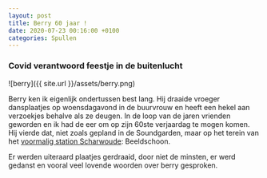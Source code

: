 ```yaml
---
layout: post
title: Berry 60 jaar !
date: 2020-07-23 00:16:00 +0100
categories: Spullen
---
```


### Covid verantwoord feestje in de buitenlucht

![berry]({{ site.url }}/assets/berry.png)

Berry ken ik eigenlijk ondertussen best lang. Hij draaide vroeger dansplaatjes op woensdagavond in de buurvrouw en heeft een hekel aan verzoekjes behalve als ze deugen. In de loop van de jaren vrienden geworden en ik had de eer om op zijn 60ste verjaardag te mogen komen.
Hij vierde dat, niet zoals gepland in de Soundgarden, maar op het terein van het [voormalig station Scharwoude](http://www.stationscharwoude.nl/de-omgeving/): Beeldschoon.

Er werden uiteraard plaatjes gerdraaid, door niet de minsten, er werd gedanst en vooral veel lovende woorden over berry gesproken.
